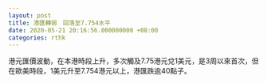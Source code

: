 ```yaml
---
layout: post
title: 港匯轉弱　回落至7.754水平
date: 2020-05-21 20:16:56.000000000 +08:00
categories: rthk
---
```


港元匯價波動，在本港時段上升，多次觸及7.75港元兌1美元，是3周以來首次，但在歐美時段，1美元升至7.754港元以上，港匯跌逾40點子。
